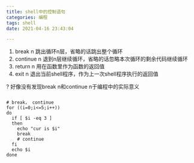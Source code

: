 ```yaml
---
title: shell中的控制语句
categories: 编程
tags: shell
date: 2021-04-16 23:43:04

---
```

1. break n 跳出循环n层，省略的话跳出整个循环
2. continue n 退到n层继续循环，省略的话忽略本次循环的剩余代码继续循环
3. return n 用在函数里作为函数的返回值
4. exit n 退出当前shell程序，作为上一次shell程序执行的返回值

? 好像没有发现break n和continue n于编程中的实际意义
### 
```shell
# break， continue
for ((i=0;i<=5;i++))
do
  if [ $i -eq 3 ]
  then
    echo "cur is $i"
    break
    # continue
  fi
  echo $i
done
```